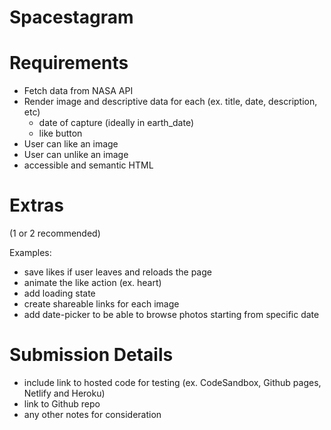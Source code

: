 # Spacestagram

# Requirements

- Fetch data from NASA API
- Render image and descriptive data for each (ex. title, date, description, etc)
  - date of capture (ideally in earth_date)
  - like button
- User can like an image
- User can unlike an image
- accessible and semantic HTML

# Extras

(1 or 2 recommended)

Examples:

- save likes if user leaves and reloads the page
- animate the like action (ex. heart)
- add loading state
- create shareable links for each image
- add date-picker to be able to browse photos starting from specific date

# Submission Details

- include link to hosted code for testing (ex. CodeSandbox, Github pages, Netlify and Heroku)
- link to Github repo
- any other notes for consideration